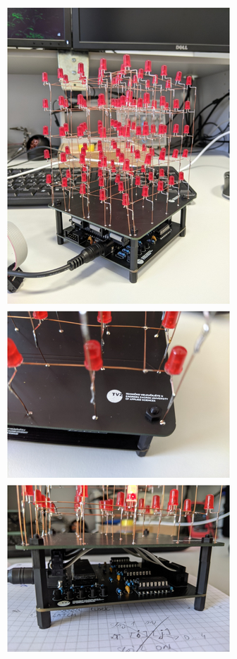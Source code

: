 ![](Images/PXL_20210927_122327485.jpg)

![](Images/PXL_20210927_134643910.jpg)

![](Images/PXL_20210929_122758915.jpg)
